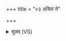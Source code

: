 +++
title = "०३ असितं ते"

+++
<details><summary>मूलम् (VS)</summary>

असि॑तं ते प्र॒लय॑नमा॒स्थान॒मसि॑तं॒ तव॑। असि॑क्न्यस्योषधे॒ निरि॒तो ना॑शया॒ पृष॑त् ॥
</details>